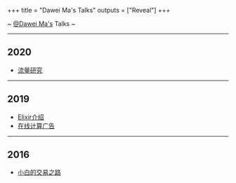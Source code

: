 +++
title = "Dawei Ma's Talks"
outputs = ["Reveal"]
+++

~ [@Dawei Ma's](https://bmpi.dev/about/) Talks ~

---

## 2020

- [流量研究](./web_traffic_research/)

---

## 2019

- [Elixir介绍](./elixir/)
- [在线计算广告](https://www.bmpi.dev/money/what-is-internet-advertising/)

---

## 2016

- [小白的交易之路](https://www.bmpi.dev/money/road_to_trading/)

